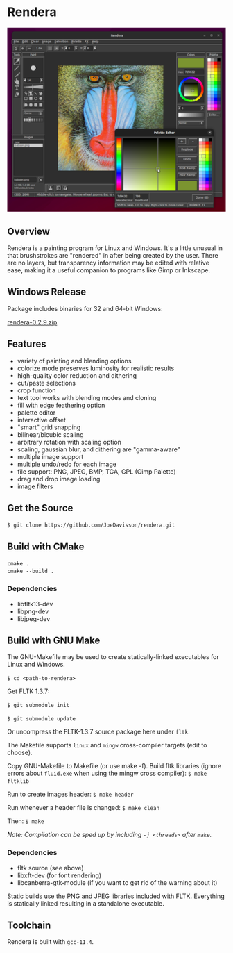 Rendera
=======

![Screenshot](https://raw.githubusercontent.com/JoeDavisson/rendera/master/packaging/screenshot.png)

## Overview
Rendera is a painting program for Linux and Windows. It's a little unusual in that brushstrokes are "rendered" in after being created by the user. There are no layers, but transparency information may be edited with relative ease, making it a useful companion to programs like Gimp or Inkscape.

## Windows Release
Package includes binaries for 32 and 64-bit Windows:

[rendera-0.2.9.zip](https://github.com/JoeDavisson/rendera/releases/tag/v0.2.9)

## Features
 * variety of painting and blending options
 * colorize mode preserves luminosity for realistic results
 * high-quality color reduction and dithering
 * cut/paste selections
 * crop function
 * text tool works with blending modes and cloning
 * fill with edge feathering option
 * palette editor
 * interactive offset
 * "smart" grid snapping
 * bilinear/bicubic scaling
 * arbitrary rotation with scaling option
 * scaling, gaussian blur, and dithering are "gamma-aware"
 * multiple image support
 * multiple undo/redo for each image
 * file support: PNG, JPEG, BMP, TGA, GPL (Gimp Palette)
 * drag and drop image loading
 * image filters

## Get the Source
```$ git clone https://github.com/JoeDavisson/rendera.git```

## Build with CMake
```cmake .```  
```cmake --build .```

### Dependencies
 * libfltk13-dev
 * libpng-dev
 * libjpeg-dev

## Build with GNU Make
The GNU-Makefile may be used to create statically-linked executables for Linux and Windows.

```$ cd <path-to-rendera>```

Get FLTK 1.3.7:

```$ git submodule init```

```$ git submodule update```

Or uncompress the FLTK-1.3.7 source package here under `fltk`.

The Makefile supports ```linux``` and ```mingw``` cross-compiler targets (edit to choose).

Copy GNU-Makefile to Makefile (or use make -f). Build fltk libraries (ignore errors about ```fluid.exe``` when using the mingw cross compiler):
```$ make fltklib```

Run to create images header:
```$ make header```

Run whenever a header file is changed:
```$ make clean```

Then:
```$ make```

*Note: Compilation can be sped up by including ```-j <threads>``` after ```make```.*

### Dependencies
 * fltk source (see above)
 * libxft-dev (for font rendering)
 * libcanberra-gtk-module (if you want to get rid of the warning about it)

Static builds use the PNG and JPEG libraries included with FLTK. Everything is statically linked resulting in a standalone executable.

## Toolchain
Rendera is built with ```gcc-11.4```.

